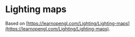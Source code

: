 # Lighting maps

Based on [https://learnopengl.com/Lighting/Lighting-maps](https://learnopengl.com/Lighting/Lighting-maps).
